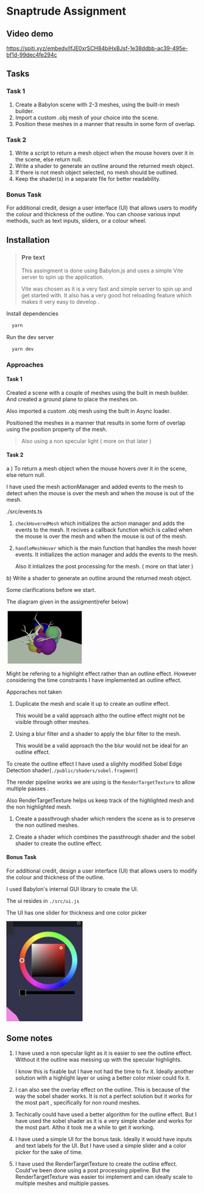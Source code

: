 # Snaptrude Assignment


## Video demo
https://spiti.xyz/embedv/IfJE0xrSCH84biHxBJsf-1e38ddbb-ac39-495e-bf1d-99dec4fe294c


## Tasks
### Task 1
1. Create a Babylon scene with 2-3 meshes, using the built-in mesh builder.
2. Import a custom .obj mesh of your choice into the scene.
3. Position these meshes in a manner that results in some form of overlap.

### Task 2
1. Write a script to return a mesh object when the mouse hovers over it in the scene, else return null.
2. Write a shader to generate an outline around the returned mesh object.
3. If there is not mesh object selected, no mesh should be outlined.
4. Keep the shader(s) in a separate file for better readability.

### Bonus Task
For additional credit, design a user interface (UI) that allows users to modify the colour and thickness of the outline.
You can choose various input methods, such as text inputs, sliders, or a colour wheel.

## Installation

> ### Pre text
> This assingment is done using Babylon.js and uses a simple Vite server to spin up the application.
>
>Vite was chosen as it is a very fast and simple server to spin up and get started with. It also has a very good hot reloading feature which makes it very easy to develop .



Install dependencies
```bash
  yarn
```
Run the dev server
```bash
  yarn dev
```



### Approaches 



#### Task 1

Created a scene with a couple of meshes using the built in mesh builder. And created a ground plane to place the meshes on.

Also imported a custom .obj mesh using the built in Async loader. 

Positioned the meshes in a manner that results in some form of overlap using the position property of the mesh.

> Also using a non specular light ( more on that later )


#### Task 2

a ) To return a mesh object when the mouse hovers over it in the scene, else return null.

I have used the mesh actionManager and added events to the mesh to detect when the mouse is over the mesh and when the mouse is out of the mesh.

./src/events.ts

1.  `checkHoveredMesh` which initializes the action manager and adds the events to the mesh.
It recives a callback function which is called when the mouse is over the mesh and when the mouse is out of the mesh.

2. `handleMeshHover` which is the main function that handles the mesh hover events. It initializes the action manager and adds the events to the mesh.

    Also it intializes the post processing for the mesh. ( more on that later )




b) Write a shader to generate an outline around the returned mesh object.


Some clarifications before we start.

The diagram given in the assigment(refer below)

<img src="./assignment.png" alt="outline" width="200"/>


Might be refering to a highlight effect rather than an outline effect. However considering the time constraints I have implemented an outline effect.


Apporaches not taken

1) Duplicate the mesh and scale it up to create an outline effect.

    This would be a valid approach altho the outline effect might not be visible through other meshes.

2) Using a blur filter and a shader to apply the blur filter to the mesh.

    This would be a valid approach tho the blur would not be ideal for an outline effect.



To create the outline effect I have used a slighlty modified Sobel Edge Detection shader(`./public/shaders/sobel.fragment`)

The render pipeline works we are using is the `RenderTargetTexture` to allow multiple passes . 

Also RenderTargetTexture helps us keep track of the highlighted mesh and the non highlighted mesh.


1. Create a passthrough shader which renders the scene as is to preserve the non outlined meshes.

2. Create a shader which combines the passthrough shader and the sobel shader to create the outline effect.






#### Bonus Task

For additional credit, design a user interface (UI) that allows users to modify the colour and thickness of the outline.


I used Babylon's internal GUI library to create the UI.

The ui resides in `./src/ui.js`

The UI has one slider for thickness and one color picker 

<img src="./slider.png" alt="outline" width="200"/>



## Some notes

1. I have used a non specular light as it is easier to see the outline effect. Without it the outline was messing up with the specular highlights.

    I know this is fixable but I have not had the time to fix it. Ideally another solution with a highlight layer or using a better color mixer could fix it. 


2. I can also see the overlay effect on the outline. This is because of the way the sobel shader works. It is not a perfect solution but it works for the most part , specifically for non round meshes.


3. Techically could have used a better algorithm for the outline effect. But I have used the sobel shader as it is a very simple shader and works for the most part. Altho it took me a while to get it working.


4. I have used a simple UI for the bonus task. Ideally it would have inputs and text labels for the UI. But I have used a simple slider and a color picker for the sake of time.


5. I have used the RenderTargetTexture to create the outline effect. Could've been done using a post processing pipeline. But the RenderTargetTexture was easier toi implement and can ideally scale to multiple meshes and multiple passes.


